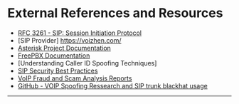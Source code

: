 # External References and Resources

- [RFC 3261 - SIP: Session Initiation Protocol](https://tools.ietf.org/html/rfc3261)  
- [SIP Provider] https://voizhen.com/
- [Asterisk Project Documentation](https://wiki.asterisk.org/wiki/display/AST/Home)  
- [FreePBX Documentation](https://www.freepbx.org/documentation/)  
- [Understanding Caller ID Spoofing Techniques]
- [SIP Security Best Practices](https://www.cisco.com/c/en/us/support/docs/voice/unified-communications-manager-callmanager/118978-technote-cucm-00.html)  
- [VoIP Fraud and Scam Analysis Reports](https://www.fraud.org/resources/voip-fraud)  
- [GitHub - VOIP Spoofing Ressearch and SIP trunk blackhat usage ](https://github.com/olivier-leblanc997/VoIP-Spoofing-Research)  

---


